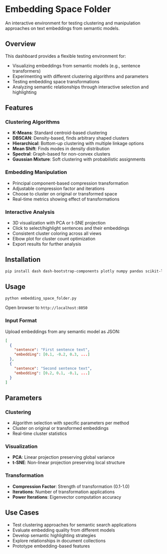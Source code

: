 # Embedding Space Folder

An interactive environment for testing clustering and manipulation approaches on text embeddings from semantic models.

## Overview

This dashboard provides a flexible testing environment for:
- Visualizing embeddings from semantic models (e.g., sentence transformers)
- Experimenting with different clustering algorithms and parameters
- Testing embedding space transformations
- Analyzing semantic relationships through interactive selection and highlighting

## Features

### Clustering Algorithms
- **K-Means**: Standard centroid-based clustering
- **DBSCAN**: Density-based, finds arbitrary shaped clusters
- **Hierarchical**: Bottom-up clustering with multiple linkage options
- **Mean Shift**: Finds modes in density distribution
- **Spectral**: Graph-based for non-convex clusters
- **Gaussian Mixture**: Soft clustering with probabilistic assignments

### Embedding Manipulation
- Principal component-based compression transformation
- Adjustable compression factor and iterations
- Choose to cluster on original or transformed space
- Real-time metrics showing effect of transformations

### Interactive Analysis
- 3D visualization with PCA or t-SNE projection
- Click to select/highlight sentences and their embeddings
- Consistent cluster coloring across all views
- Elbow plot for cluster count optimization
- Export results for further analysis

## Installation

```bash
pip install dash dash-bootstrap-components plotly numpy pandas scikit-learn
```

## Usage

```bash
python embedding_space_folder.py
```

Open browser to `http://localhost:8050`

### Input Format

Upload embeddings from any semantic model as JSON:
```json
[
  {
    "sentence": "First sentence text",
    "embedding": [0.1, -0.2, 0.3, ...]
  },
  {
    "sentence": "Second sentence text", 
    "embedding": [0.2, 0.1, -0.1, ...]
  }
]
```

## Parameters

### Clustering
- Algorithm selection with specific parameters per method
- Cluster on original or transformed embeddings
- Real-time cluster statistics

### Visualization
- **PCA**: Linear projection preserving global variance
- **t-SNE**: Non-linear projection preserving local structure

### Transformation
- **Compression Factor**: Strength of transformation (0.1-1.0)
- **Iterations**: Number of transformation applications
- **Power Iterations**: Eigenvector computation accuracy

## Use Cases

- Test clustering approaches for semantic search applications
- Evaluate embedding quality from different models
- Develop semantic highlighting strategies
- Explore relationships in document collections
- Prototype embedding-based features
